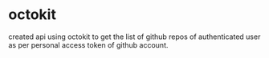 # octokit

created api using octokit to get the list of github repos of authenticated user as per personal access token of github account.